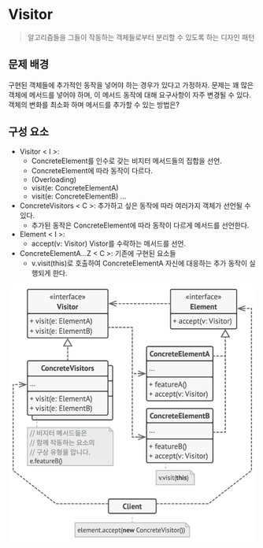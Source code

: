 # Visitor
> 알고리즘들을 그들이 작동하는 객체들로부터 분리할 수 있도록 하는 디자인 패턴

## 문제 배경

구현된 객체들에 추가적인 동작을 넣어야 하는 경우가 있다고 가정하자. 문제는 꽤 많은 객체에 메서드를 넣어야 하며, 이 메서드 동작에 대해 요구사항이 자주 변경될 수 있다. 객체의 변화를 최소화 하며 메서드를 추가할 수 있는 방법은?

## 구성 요소

- Visitor < I >: 
    - ConcreteElement를 인수로 갖는 비지터 메서드들의 집합을 선언.
    - ConcreteElement에 따라 동작이 다르다.
    - (Overloading)
    - visit(e: ConcreteElementA)
    - visit(e: ConcreteElementB)
    ...
- ConcreteVisitors < C >: 추가하고 싶은 동작에 따라 여러가지 객체가 선언될 수 있다.
    - 추가된 동작은 ConcreteElement에 따라 동작이 다르게 메서드를 선언한다.
- Element < I >:
    - accept(v: Visitor) Vistor를 수락하는 메서드를 선언.
- ConcreteElementA...Z < C >: 기존에 구현된 요소들
    - v.visit(this)로 호출하여 ConcreteElementA 자신에 대응하는 추가 동작이 실행되게 한다.

![](Visitor.png)